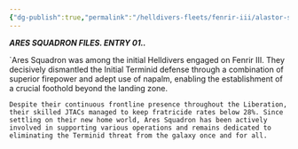 ```yaml
---
{"dg-publish":true,"permalink":"/helldivers-fleets/fenrir-iii/alastor-squad/","noteIcon":"","created":"2024-04-02T22:40:50.543+02:00","updated":"2024-04-02T22:43:25.732+02:00"}
---
```


***ARES SQUADRON FILES. ENTRY 01..***

`Ares Squadron was among the initial Helldivers engaged on Fenrir III. They decisively dismantled the Initial Terminid defense through a combination of superior firepower and adept use of napalm, enabling the establishment of a crucial foothold beyond the landing zone.

`Despite their continuous frontline presence throughout the Liberation, their skilled JTACs managed to keep fratricide rates below 28%. Since settling on their new home world, Ares Squadron has been actively involved in supporting various operations and remains dedicated to eliminating the Terminid threat from the galaxy once and for all.`